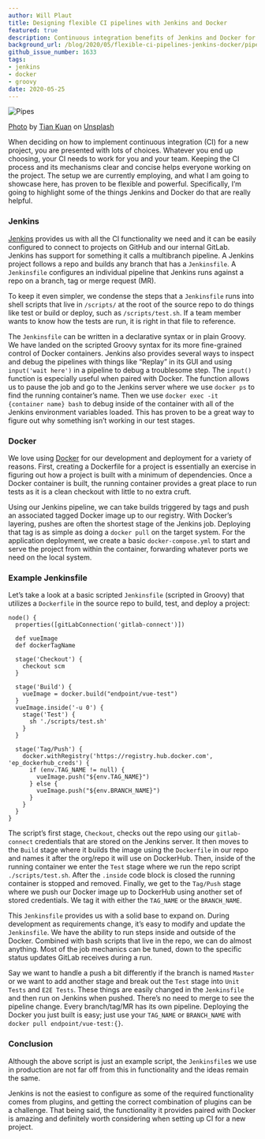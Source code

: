 ```yaml
---
author: Will Plaut
title: Designing flexible CI pipelines with Jenkins and Docker
featured: true
description: Continuous integration benefits of Jenkins and Docker for your team
background_url: /blog/2020/05/flexible-ci-pipelines-jenkins-docker/pipes.jpg
github_issue_number: 1633
tags:
- jenkins
- docker
- groovy
date: 2020-05-25
---
```


![Pipes](/blog/2020/05/flexible-ci-pipelines-jenkins-docker/pipes.jpg)

[Photo](https://unsplash.com/photos/9AxFJaNySB8) by [Tian Kuan](https://unsplash.com/@realaxer) on [Unsplash](https://unsplash.com/)

When deciding on how to implement continuous integration (CI) for a new project, you are presented with lots of choices. Whatever you end up choosing, your CI needs to work for you and your team. Keeping the CI process and its mechanisms clear and concise helps everyone working on the project. The setup we are currently employing, and what I am going to showcase here, has proven to be flexible and powerful. Specifically, I’m going to highlight some of the things Jenkins and Docker do that are really helpful.

### Jenkins

[Jenkins](https://www.jenkins.io/) provides us with all the CI functionality we need and it can be easily configured to connect to projects on GitHub and our internal GitLab. Jenkins has support for something it calls a multibranch pipeline. A Jenkins project follows a repo and builds any branch that has a `Jenkinsfile`. A `Jenkinsfile` configures an individual pipeline that Jenkins runs against a repo on a branch, tag or merge request (MR).

To keep it even simpler, we condense the steps that a `Jenkinsfile` runs into shell scripts that live in `/scripts/` at the root of the source repo to do things like test or build or deploy, such as `/scripts/test.sh`. If a team member wants to know how the tests are run, it is right in that file to reference.

The `Jenkinsfile` can be written in a declarative syntax or in plain Groovy. We have landed on the scripted Groovy syntax for its more fine-grained control of Docker containers. Jenkins also provides several ways to inspect and debug the pipelines with things like “Replay” in its GUI and using `input('wait here')` in a pipeline to debug a troublesome step. The `input()` function is especially useful when paired with Docker. The function allows us to pause the job and go to the Jenkins server where we use `docker ps` to find the running container’s name. Then we use `docker exec -it {container name} bash` to debug inside of the container with all of the Jenkins environment variables loaded. This has proven to be a great way to figure out why something isn’t working in our test stages.

### Docker

We love using [Docker](https://www.docker.com/) for our development and deployment for a variety of reasons. First, creating a Dockerfile for a project is essentially an exercise in figuring out how a project is built with a minimum of dependencies. Once a Docker container is built, the running container provides a great place to run tests as it is a clean checkout with little to no extra cruft.

Using our Jenkins pipeline, we can take builds triggered by tags and push an associated tagged Docker image up to our registry. With Docker’s layering, pushes are often the shortest stage of the Jenkins job. Deploying that tag is as simple as doing a `docker pull` on the target system. For the application deployment, we create a basic `docker-compose.yml` to start and serve the project from within the container, forwarding whatever ports we need on the local system.

### Example Jenkinsfile

Let’s take a look at a basic scripted `Jenkinsfile` (scripted in Groovy) that utilizes a `Dockerfile` in the source repo to build, test, and deploy a project:

```nohighlight
node() {
  properties([gitLabConnection('gitlab-connect')])

  def vueImage
  def dockerTagName
 
  stage('Checkout') {
    checkout scm
  }

  stage('Build') {
    vueImage = docker.build("endpoint/vue-test")
  }
  vueImage.inside('-u 0') {
    stage('Test') {
      sh './scripts/test.sh'
    }
  }

  stage('Tag/Push') {
    docker.withRegistry('https://registry.hub.docker.com', 'ep_dockerhub_creds') {
      if (env.TAG_NAME != null) {
        vueImage.push("${env.TAG_NAME}")
      } else {
        vueImage.push("${env.BRANCH_NAME}")
      }
    }
  }
}
```

The script’s first stage, `Checkout`, checks out the repo using our `gitlab-connect` credentials that are stored on the Jenkins server. It then moves to the `Build` stage where it builds the image using the `Dockerfile` in our repo and names it after the org/repo it will use on DockerHub. Then, inside of the running container we enter the `Test` stage where we run the repo script `./scripts/test.sh`. After the `.inside` code block is closed the running container is stopped and removed. Finally, we get to the `Tag/Push` stage where we push our Docker image up to DockerHub using another set of stored credentials. We tag it with either the `TAG_NAME` or the `BRANCH_NAME`.

This `Jenkinsfile` provides us with a solid base to expand on. During development as requirements change, it’s easy to modify and update the `Jenkinsfile`. We have the ability to run steps inside and outside of the Docker. Combined with bash scripts that live in the repo, we can do almost anything. Most of the job mechanics can be tuned, down to the specific status updates GitLab receives during a run.

Say we want to handle a push a bit differently if the branch is named `Master` or we want to add another stage and break out the `Test` stage into `Unit Tests` and `E2E Tests`. These things are easily changed in the `Jenkinsfile` and then run on Jenkins when pushed. There’s no need to merge to see the pipeline change. Every branch/​tag/​MR has its own pipeline. Deploying the Docker you just built is easy; just use your `TAG_NAME` or `BRANCH_NAME` with `docker pull endpoint/vue-test:{}`.

### Conclusion

Although the above script is just an example script, the `Jenkinsfile`s we use in production are not far off from this in functionality and the ideas remain the same.

Jenkins is not the easiest to configure as some of the required functionality comes from plugins, and getting the correct combination of plugins can be a challenge. That being said, the functionality it provides paired with Docker is amazing and definitely worth considering when setting up CI for a new project.
